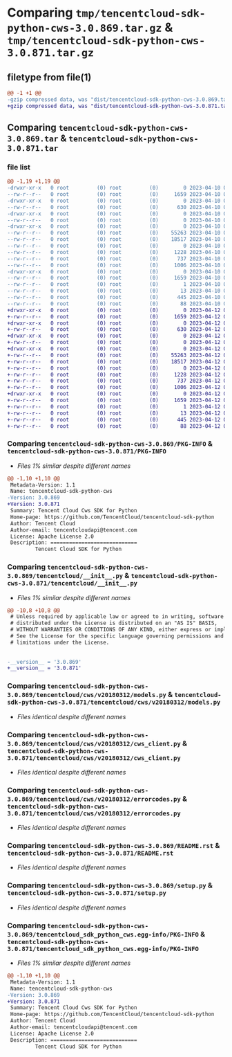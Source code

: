 # Comparing `tmp/tencentcloud-sdk-python-cws-3.0.869.tar.gz` & `tmp/tencentcloud-sdk-python-cws-3.0.871.tar.gz`

## filetype from file(1)

```diff
@@ -1 +1 @@
-gzip compressed data, was "dist/tencentcloud-sdk-python-cws-3.0.869.tar", last modified: Mon Apr 10 02:59:51 2023, max compression
+gzip compressed data, was "dist/tencentcloud-sdk-python-cws-3.0.871.tar", last modified: Wed Apr 12 00:21:38 2023, max compression
```

## Comparing `tencentcloud-sdk-python-cws-3.0.869.tar` & `tencentcloud-sdk-python-cws-3.0.871.tar`

### file list

```diff
@@ -1,19 +1,19 @@
-drwxr-xr-x   0 root         (0) root         (0)        0 2023-04-10 02:59:51.000000 tencentcloud-sdk-python-cws-3.0.869/
--rw-r--r--   0 root         (0) root         (0)     1659 2023-04-10 02:59:51.000000 tencentcloud-sdk-python-cws-3.0.869/PKG-INFO
-drwxr-xr-x   0 root         (0) root         (0)        0 2023-04-10 02:59:51.000000 tencentcloud-sdk-python-cws-3.0.869/tencentcloud/
--rw-r--r--   0 root         (0) root         (0)      630 2023-04-10 02:59:51.000000 tencentcloud-sdk-python-cws-3.0.869/tencentcloud/__init__.py
-drwxr-xr-x   0 root         (0) root         (0)        0 2023-04-10 02:59:51.000000 tencentcloud-sdk-python-cws-3.0.869/tencentcloud/cws/
--rw-r--r--   0 root         (0) root         (0)        0 2023-04-10 02:59:51.000000 tencentcloud-sdk-python-cws-3.0.869/tencentcloud/cws/__init__.py
-drwxr-xr-x   0 root         (0) root         (0)        0 2023-04-10 02:59:51.000000 tencentcloud-sdk-python-cws-3.0.869/tencentcloud/cws/v20180312/
--rw-r--r--   0 root         (0) root         (0)    55263 2023-04-10 02:59:51.000000 tencentcloud-sdk-python-cws-3.0.869/tencentcloud/cws/v20180312/models.py
--rw-r--r--   0 root         (0) root         (0)    18517 2023-04-10 02:59:51.000000 tencentcloud-sdk-python-cws-3.0.869/tencentcloud/cws/v20180312/cws_client.py
--rw-r--r--   0 root         (0) root         (0)        0 2023-04-10 02:59:51.000000 tencentcloud-sdk-python-cws-3.0.869/tencentcloud/cws/v20180312/__init__.py
--rw-r--r--   0 root         (0) root         (0)     1228 2023-04-10 02:59:51.000000 tencentcloud-sdk-python-cws-3.0.869/tencentcloud/cws/v20180312/errorcodes.py
--rw-r--r--   0 root         (0) root         (0)      737 2023-04-10 02:59:51.000000 tencentcloud-sdk-python-cws-3.0.869/README.rst
--rw-r--r--   0 root         (0) root         (0)     1006 2023-04-10 02:59:51.000000 tencentcloud-sdk-python-cws-3.0.869/setup.py
-drwxr-xr-x   0 root         (0) root         (0)        0 2023-04-10 02:59:51.000000 tencentcloud-sdk-python-cws-3.0.869/tencentcloud_sdk_python_cws.egg-info/
--rw-r--r--   0 root         (0) root         (0)     1659 2023-04-10 02:59:51.000000 tencentcloud-sdk-python-cws-3.0.869/tencentcloud_sdk_python_cws.egg-info/PKG-INFO
--rw-r--r--   0 root         (0) root         (0)        1 2023-04-10 02:59:51.000000 tencentcloud-sdk-python-cws-3.0.869/tencentcloud_sdk_python_cws.egg-info/dependency_links.txt
--rw-r--r--   0 root         (0) root         (0)       13 2023-04-10 02:59:51.000000 tencentcloud-sdk-python-cws-3.0.869/tencentcloud_sdk_python_cws.egg-info/top_level.txt
--rw-r--r--   0 root         (0) root         (0)      445 2023-04-10 02:59:51.000000 tencentcloud-sdk-python-cws-3.0.869/tencentcloud_sdk_python_cws.egg-info/SOURCES.txt
--rw-r--r--   0 root         (0) root         (0)       88 2023-04-10 02:59:51.000000 tencentcloud-sdk-python-cws-3.0.869/setup.cfg
+drwxr-xr-x   0 root         (0) root         (0)        0 2023-04-12 00:21:38.000000 tencentcloud-sdk-python-cws-3.0.871/
+-rw-r--r--   0 root         (0) root         (0)     1659 2023-04-12 00:21:38.000000 tencentcloud-sdk-python-cws-3.0.871/PKG-INFO
+drwxr-xr-x   0 root         (0) root         (0)        0 2023-04-12 00:21:38.000000 tencentcloud-sdk-python-cws-3.0.871/tencentcloud/
+-rw-r--r--   0 root         (0) root         (0)      630 2023-04-12 00:21:37.000000 tencentcloud-sdk-python-cws-3.0.871/tencentcloud/__init__.py
+drwxr-xr-x   0 root         (0) root         (0)        0 2023-04-12 00:21:38.000000 tencentcloud-sdk-python-cws-3.0.871/tencentcloud/cws/
+-rw-r--r--   0 root         (0) root         (0)        0 2023-04-12 00:21:37.000000 tencentcloud-sdk-python-cws-3.0.871/tencentcloud/cws/__init__.py
+drwxr-xr-x   0 root         (0) root         (0)        0 2023-04-12 00:21:38.000000 tencentcloud-sdk-python-cws-3.0.871/tencentcloud/cws/v20180312/
+-rw-r--r--   0 root         (0) root         (0)    55263 2023-04-12 00:21:37.000000 tencentcloud-sdk-python-cws-3.0.871/tencentcloud/cws/v20180312/models.py
+-rw-r--r--   0 root         (0) root         (0)    18517 2023-04-12 00:21:37.000000 tencentcloud-sdk-python-cws-3.0.871/tencentcloud/cws/v20180312/cws_client.py
+-rw-r--r--   0 root         (0) root         (0)        0 2023-04-12 00:21:37.000000 tencentcloud-sdk-python-cws-3.0.871/tencentcloud/cws/v20180312/__init__.py
+-rw-r--r--   0 root         (0) root         (0)     1228 2023-04-12 00:21:37.000000 tencentcloud-sdk-python-cws-3.0.871/tencentcloud/cws/v20180312/errorcodes.py
+-rw-r--r--   0 root         (0) root         (0)      737 2023-04-12 00:21:37.000000 tencentcloud-sdk-python-cws-3.0.871/README.rst
+-rw-r--r--   0 root         (0) root         (0)     1006 2023-04-12 00:21:37.000000 tencentcloud-sdk-python-cws-3.0.871/setup.py
+drwxr-xr-x   0 root         (0) root         (0)        0 2023-04-12 00:21:38.000000 tencentcloud-sdk-python-cws-3.0.871/tencentcloud_sdk_python_cws.egg-info/
+-rw-r--r--   0 root         (0) root         (0)     1659 2023-04-12 00:21:38.000000 tencentcloud-sdk-python-cws-3.0.871/tencentcloud_sdk_python_cws.egg-info/PKG-INFO
+-rw-r--r--   0 root         (0) root         (0)        1 2023-04-12 00:21:38.000000 tencentcloud-sdk-python-cws-3.0.871/tencentcloud_sdk_python_cws.egg-info/dependency_links.txt
+-rw-r--r--   0 root         (0) root         (0)       13 2023-04-12 00:21:38.000000 tencentcloud-sdk-python-cws-3.0.871/tencentcloud_sdk_python_cws.egg-info/top_level.txt
+-rw-r--r--   0 root         (0) root         (0)      445 2023-04-12 00:21:38.000000 tencentcloud-sdk-python-cws-3.0.871/tencentcloud_sdk_python_cws.egg-info/SOURCES.txt
+-rw-r--r--   0 root         (0) root         (0)       88 2023-04-12 00:21:38.000000 tencentcloud-sdk-python-cws-3.0.871/setup.cfg
```

### Comparing `tencentcloud-sdk-python-cws-3.0.869/PKG-INFO` & `tencentcloud-sdk-python-cws-3.0.871/PKG-INFO`

 * *Files 1% similar despite different names*

```diff
@@ -1,10 +1,10 @@
 Metadata-Version: 1.1
 Name: tencentcloud-sdk-python-cws
-Version: 3.0.869
+Version: 3.0.871
 Summary: Tencent Cloud Cws SDK for Python
 Home-page: https://github.com/TencentCloud/tencentcloud-sdk-python
 Author: Tencent Cloud
 Author-email: tencentcloudapi@tencent.com
 License: Apache License 2.0
 Description: ============================
         Tencent Cloud SDK for Python
```

### Comparing `tencentcloud-sdk-python-cws-3.0.869/tencentcloud/__init__.py` & `tencentcloud-sdk-python-cws-3.0.871/tencentcloud/__init__.py`

 * *Files 1% similar despite different names*

```diff
@@ -10,8 +10,8 @@
 # Unless required by applicable law or agreed to in writing, software
 # distributed under the License is distributed on an "AS IS" BASIS,
 # WITHOUT WARRANTIES OR CONDITIONS OF ANY KIND, either express or implied.
 # See the License for the specific language governing permissions and
 # limitations under the License.
 
 
-__version__ = '3.0.869'
+__version__ = '3.0.871'
```

### Comparing `tencentcloud-sdk-python-cws-3.0.869/tencentcloud/cws/v20180312/models.py` & `tencentcloud-sdk-python-cws-3.0.871/tencentcloud/cws/v20180312/models.py`

 * *Files identical despite different names*

### Comparing `tencentcloud-sdk-python-cws-3.0.869/tencentcloud/cws/v20180312/cws_client.py` & `tencentcloud-sdk-python-cws-3.0.871/tencentcloud/cws/v20180312/cws_client.py`

 * *Files identical despite different names*

### Comparing `tencentcloud-sdk-python-cws-3.0.869/tencentcloud/cws/v20180312/errorcodes.py` & `tencentcloud-sdk-python-cws-3.0.871/tencentcloud/cws/v20180312/errorcodes.py`

 * *Files identical despite different names*

### Comparing `tencentcloud-sdk-python-cws-3.0.869/README.rst` & `tencentcloud-sdk-python-cws-3.0.871/README.rst`

 * *Files identical despite different names*

### Comparing `tencentcloud-sdk-python-cws-3.0.869/setup.py` & `tencentcloud-sdk-python-cws-3.0.871/setup.py`

 * *Files identical despite different names*

### Comparing `tencentcloud-sdk-python-cws-3.0.869/tencentcloud_sdk_python_cws.egg-info/PKG-INFO` & `tencentcloud-sdk-python-cws-3.0.871/tencentcloud_sdk_python_cws.egg-info/PKG-INFO`

 * *Files 1% similar despite different names*

```diff
@@ -1,10 +1,10 @@
 Metadata-Version: 1.1
 Name: tencentcloud-sdk-python-cws
-Version: 3.0.869
+Version: 3.0.871
 Summary: Tencent Cloud Cws SDK for Python
 Home-page: https://github.com/TencentCloud/tencentcloud-sdk-python
 Author: Tencent Cloud
 Author-email: tencentcloudapi@tencent.com
 License: Apache License 2.0
 Description: ============================
         Tencent Cloud SDK for Python
```

